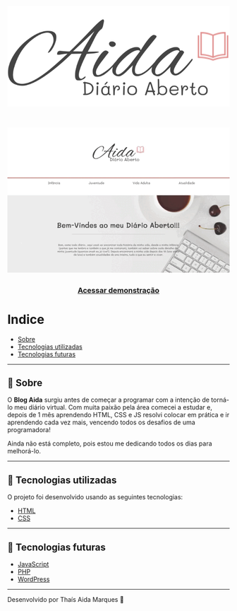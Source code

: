 <h1 align="center">
  <img src="img/logo.svg">
</h1>

<h1 align="center">
  <img src="img/blog-redeme.gif">
</h1>

<h3 align="center">
  <a href="">Acessar demonstração</a>
</h3>

# Indice

- [Sobre](#-sobre)
- [Tecnologias utilizadas](#-tecnologias-utilizadas)
- [Tecnologias futuras](#-tecnologias-futuras)

---

## 🔖 Sobre

O **Blog Aida** surgiu antes de começar a programar com a intenção de torná-lo meu diário virtual. Com muita paixão pela área comecei a estudar e, depois de 1 mês aprendendo HTML, CSS e JS resolvi colocar em prática e ir aprendendo cada vez mais, vencendo todos os desafios de uma programadora!

Ainda não está completo, pois estou me dedicando todos os dias para melhorá-lo.

---

## 🚀 Tecnologias utilizadas

O projeto foi desenvolvido usando as seguintes tecnologias:

- [HTML](https://www.w3schools.com/html/)
- [CSS](https://www.w3schools.com/css/)

---

## 🎯 Tecnologias futuras

- [JavaScript](https://www.w3schools.com/js/)
- [PHP](https://www.w3schools.com/php/)
- [WordPress](https://br.wordpress.org/)

---

Desenvolvido por Thaís Aida Marques 🤍
